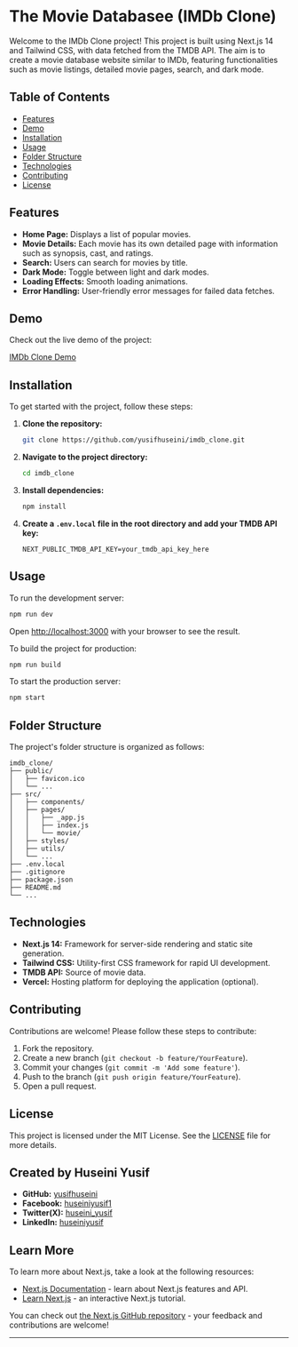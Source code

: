 # The Movie Databasee (IMDb Clone)

Welcome to the IMDb Clone project! This project is built using Next.js 14 and Tailwind CSS, with data fetched from the TMDB API. The aim is to create a movie database website similar to IMDb, featuring functionalities such as movie listings, detailed movie pages, search, and dark mode.

## Table of Contents

- [Features](#features)
- [Demo](#demo)
- [Installation](#installation)
- [Usage](#usage)
- [Folder Structure](#folder-structure)
- [Technologies](#technologies)
- [Contributing](#contributing)
- [License](#license)

## Features

- **Home Page:** Displays a list of popular movies.
- **Movie Details:** Each movie has its own detailed page with information such as synopsis, cast, and ratings.
- **Search:** Users can search for movies by title.
- **Dark Mode:** Toggle between light and dark modes.
- **Loading Effects:** Smooth loading animations.
- **Error Handling:** User-friendly error messages for failed data fetches.

## Demo

Check out the live demo of the project:

[IMDb Clone Demo](https://github.com/yusifhuseini/imdb_clone)

## Installation

To get started with the project, follow these steps:

1. **Clone the repository:**
    ```bash
    git clone https://github.com/yusifhuseini/imdb_clone.git
    ```
2. **Navigate to the project directory:**
    ```bash
    cd imdb_clone
    ```
3. **Install dependencies:**
    ```bash
    npm install
    ```
4. **Create a `.env.local` file in the root directory and add your TMDB API key:**
    ```env
    NEXT_PUBLIC_TMDB_API_KEY=your_tmdb_api_key_here
    ```

## Usage

To run the development server:

```bash
npm run dev
```

Open [http://localhost:3000](http://localhost:3000) with your browser to see the result.

To build the project for production:

```bash
npm run build
```

To start the production server:

```bash
npm start
```

## Folder Structure

The project's folder structure is organized as follows:

```plaintext
imdb_clone/
├── public/
│   ├── favicon.ico
│   └── ...
├── src/
│   ├── components/
│   ├── pages/
│   │   ├── _app.js
│   │   ├── index.js
│   │   └── movie/
│   ├── styles/
│   ├── utils/
│   └── ...
├── .env.local
├── .gitignore
├── package.json
├── README.md
└── ...
```

## Technologies

- **Next.js 14:** Framework for server-side rendering and static site generation.
- **Tailwind CSS:** Utility-first CSS framework for rapid UI development.
- **TMDB API:** Source of movie data.
- **Vercel:** Hosting platform for deploying the application (optional).

## Contributing

Contributions are welcome! Please follow these steps to contribute:

1. Fork the repository.
2. Create a new branch (`git checkout -b feature/YourFeature`).
3. Commit your changes (`git commit -m 'Add some feature'`).
4. Push to the branch (`git push origin feature/YourFeature`).
5. Open a pull request.

## License

This project is licensed under the MIT License. See the [LICENSE](LICENSE) file for more details.


## Created by Huseini Yusif

- **GitHub:** [yusifhuseini](https://github.com/yusifhuseini)
- **Facebook:** [huseiniyusif1](https://x.com/huseini_yusif)
- **Twitter(X):** [huseini_yusif](https://x.com/huseini_yusif)
- **LinkedIn:** [huseiniyusif](https://www.linkedin.com/in/huseiniyusif/)

## Learn More

To learn more about Next.js, take a look at the following resources:

- [Next.js Documentation](https://nextjs.org/docs) - learn about Next.js features and API.
- [Learn Next.js](https://nextjs.org/learn) - an interactive Next.js tutorial.

You can check out [the Next.js GitHub repository](https://github.com/vercel/next.js/) - your feedback and contributions are welcome!

---

